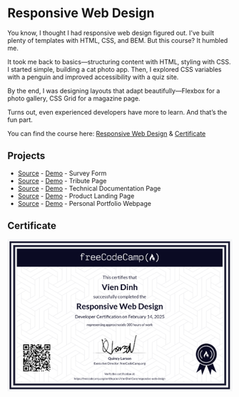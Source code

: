 # Responsive Web Design

You know, I thought I had responsive web design figured out. I’ve built plenty of templates with HTML, CSS, and BEM. But this course? It humbled me.

It took me back to basics—structuring content with HTML, styling with CSS. I started simple, building a cat photo app. Then, I explored CSS variables with a penguin and improved accessibility with a quiz site.

By the end, I was designing layouts that adapt beautifully—Flexbox for a photo gallery, CSS Grid for a magazine page.

Turns out, even experienced developers have more to learn. And that’s the fun part.

You can find the course here: [Responsive Web Design](https://www.freecodecamp.org/learn/2022/responsive-web-design/) & [Certificate](https://www.freecodecamp.org/certification/VienDinhCom/responsive-web-design)

## Projects

- [Source](projects/survey-form) - [Demo](https://responsive-web-design-vien.vercel.app/projects/survey-form/survey-form.html) - Survey Form
- [Source](projects/tribute-page) - [Demo](https://responsive-web-design-vien.vercel.app/projects/tribute-page/tribute-page.html) - Tribute Page
- [Source](projects/technical-documentation-page) - [Demo](https://responsive-web-design-vien.vercel.app/projects/technical-documentation-page/technical-documentation-page.html) - Technical Documentation Page
- [Source](projects/product-landing-page) - [Demo](https://responsive-web-design-vien.vercel.app/projects/product-landing-page/product-landing-page.html) - Product Landing Page
- [Source](projects/personal-portfolio-webpage) - [Demo](https://responsive-web-design-vien.vercel.app/projects/personal-portfolio-webpage/personal-portfolio-webpage.html) - Personal Portfolio Webpage

## Certificate

<a href="https://www.freecodecamp.org/certification/VienDinhCom/responsive-web-design">
  <img src="certificate.png" alt="Responsive Web Design" title="Click here to verify it on freeCodeCamp">
</a>
